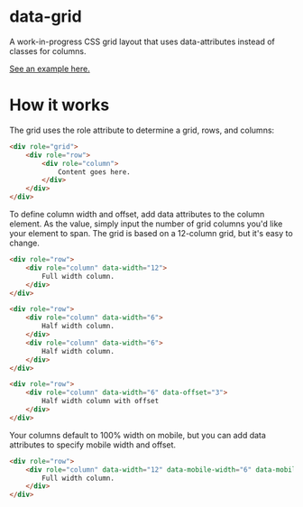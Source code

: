 # data-grid

A work-in-progress CSS grid layout that uses data-attributes instead of classes for columns.

[See an example here.](https://rawgit.com/sleithart/data-grid/master/index.html)


# How it works

The grid uses the role attribute to determine a grid, rows, and columns:

```html
<div role="grid">
    <div role="row">
        <div role="column">
            Content goes here.
        </div>
    </div>
</div>
```

To define column width and offset, add data attributes to the column element. As the value, simply input the number of grid columns you'd like your element to span. The grid is based on a 12-column grid, but it's easy to change.

```html
<div role="row">
    <div role="column" data-width="12">
        Full width column.
    </div>
</div>

<div role="row">
    <div role="column" data-width="6">
        Half width column.
    </div>
    <div role="column" data-width="6">
        Half width column.
    </div>
</div>

<div role="row">
    <div role="column" data-width="6" data-offset="3">
        Half width column with offset
    </div>
</div>
```

Your columns default to 100% width on mobile, but you can add data attributes to specify mobile width and offset.

```html
<div role="row">
    <div role="column" data-width="12" data-mobile-width="6" data-mobile-offset="3">
        Full width column.
    </div>
</div>
```